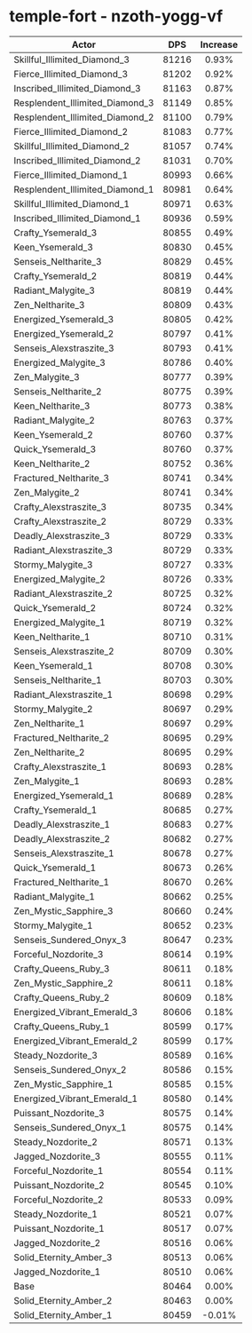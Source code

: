 # temple-fort - nzoth-yogg-vf
| Actor | DPS | Increase |
|---|:---:|:---:|
|Skillful_Illimited_Diamond_3|81216|0.93%|
|Fierce_Illimited_Diamond_3|81202|0.92%|
|Inscribed_Illimited_Diamond_3|81163|0.87%|
|Resplendent_Illimited_Diamond_3|81149|0.85%|
|Resplendent_Illimited_Diamond_2|81100|0.79%|
|Fierce_Illimited_Diamond_2|81083|0.77%|
|Skillful_Illimited_Diamond_2|81057|0.74%|
|Inscribed_Illimited_Diamond_2|81031|0.70%|
|Fierce_Illimited_Diamond_1|80993|0.66%|
|Resplendent_Illimited_Diamond_1|80981|0.64%|
|Skillful_Illimited_Diamond_1|80971|0.63%|
|Inscribed_Illimited_Diamond_1|80936|0.59%|
|Crafty_Ysemerald_3|80855|0.49%|
|Keen_Ysemerald_3|80830|0.45%|
|Senseis_Neltharite_3|80829|0.45%|
|Crafty_Ysemerald_2|80819|0.44%|
|Radiant_Malygite_3|80819|0.44%|
|Zen_Neltharite_3|80809|0.43%|
|Energized_Ysemerald_3|80805|0.42%|
|Energized_Ysemerald_2|80797|0.41%|
|Senseis_Alexstraszite_3|80793|0.41%|
|Energized_Malygite_3|80786|0.40%|
|Zen_Malygite_3|80777|0.39%|
|Senseis_Neltharite_2|80775|0.39%|
|Keen_Neltharite_3|80773|0.38%|
|Radiant_Malygite_2|80763|0.37%|
|Keen_Ysemerald_2|80760|0.37%|
|Quick_Ysemerald_3|80760|0.37%|
|Keen_Neltharite_2|80752|0.36%|
|Fractured_Neltharite_3|80741|0.34%|
|Zen_Malygite_2|80741|0.34%|
|Crafty_Alexstraszite_3|80735|0.34%|
|Crafty_Alexstraszite_2|80729|0.33%|
|Deadly_Alexstraszite_3|80729|0.33%|
|Radiant_Alexstraszite_3|80729|0.33%|
|Stormy_Malygite_3|80727|0.33%|
|Energized_Malygite_2|80726|0.33%|
|Radiant_Alexstraszite_2|80725|0.32%|
|Quick_Ysemerald_2|80724|0.32%|
|Energized_Malygite_1|80719|0.32%|
|Keen_Neltharite_1|80710|0.31%|
|Senseis_Alexstraszite_2|80709|0.30%|
|Keen_Ysemerald_1|80708|0.30%|
|Senseis_Neltharite_1|80703|0.30%|
|Radiant_Alexstraszite_1|80698|0.29%|
|Stormy_Malygite_2|80697|0.29%|
|Zen_Neltharite_1|80697|0.29%|
|Fractured_Neltharite_2|80695|0.29%|
|Zen_Neltharite_2|80695|0.29%|
|Crafty_Alexstraszite_1|80693|0.28%|
|Zen_Malygite_1|80693|0.28%|
|Energized_Ysemerald_1|80689|0.28%|
|Crafty_Ysemerald_1|80685|0.27%|
|Deadly_Alexstraszite_1|80683|0.27%|
|Deadly_Alexstraszite_2|80682|0.27%|
|Senseis_Alexstraszite_1|80678|0.27%|
|Quick_Ysemerald_1|80673|0.26%|
|Fractured_Neltharite_1|80670|0.26%|
|Radiant_Malygite_1|80662|0.25%|
|Zen_Mystic_Sapphire_3|80660|0.24%|
|Stormy_Malygite_1|80652|0.23%|
|Senseis_Sundered_Onyx_3|80647|0.23%|
|Forceful_Nozdorite_3|80614|0.19%|
|Crafty_Queens_Ruby_3|80611|0.18%|
|Zen_Mystic_Sapphire_2|80611|0.18%|
|Crafty_Queens_Ruby_2|80609|0.18%|
|Energized_Vibrant_Emerald_3|80606|0.18%|
|Crafty_Queens_Ruby_1|80599|0.17%|
|Energized_Vibrant_Emerald_2|80599|0.17%|
|Steady_Nozdorite_3|80589|0.16%|
|Senseis_Sundered_Onyx_2|80586|0.15%|
|Zen_Mystic_Sapphire_1|80585|0.15%|
|Energized_Vibrant_Emerald_1|80580|0.14%|
|Puissant_Nozdorite_3|80575|0.14%|
|Senseis_Sundered_Onyx_1|80575|0.14%|
|Steady_Nozdorite_2|80571|0.13%|
|Jagged_Nozdorite_3|80555|0.11%|
|Forceful_Nozdorite_1|80554|0.11%|
|Puissant_Nozdorite_2|80545|0.10%|
|Forceful_Nozdorite_2|80533|0.09%|
|Steady_Nozdorite_1|80521|0.07%|
|Puissant_Nozdorite_1|80517|0.07%|
|Jagged_Nozdorite_2|80516|0.06%|
|Solid_Eternity_Amber_3|80513|0.06%|
|Jagged_Nozdorite_1|80510|0.06%|
|Base|80464|0.00%|
|Solid_Eternity_Amber_2|80463|0.00%|
|Solid_Eternity_Amber_1|80459|-0.01%|
